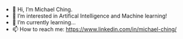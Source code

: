- 👋 Hi, I’m Michael Ching.
- 👀 I’m interested in Artifical Intelligence and Machine learning!
- 🌱 I’m currently learning...
- 📫 How to reach me: https://www.linkedin.com/in/michael-ching/

<!---
miching/miching is a ✨ special ✨ repository because its `README.md` (this file) appears on your GitHub profile.
You can click the Preview link to take a look at your changes.
--->
